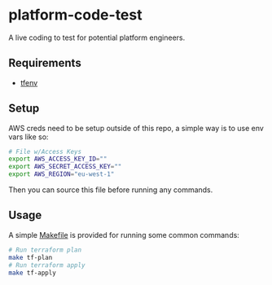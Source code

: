 # platform-code-test

A live coding to test for potential platform engineers.

## Requirements

* [tfenv](https://github.com/tfutils/tfenv)

## Setup

AWS creds need to be setup outside of this repo, a simple way is to use env vars like so:

```BASH
# File w/Access Keys
export AWS_ACCESS_KEY_ID=""
export AWS_SECRET_ACCESS_KEY=""
export AWS_REGION="eu-west-1"
```

Then you can source this file before running any commands.

## Usage

A simple [Makefile](Makefile) is provided for running some common commands:

```BASH
# Run terraform plan
make tf-plan
# Run terraform apply
make tf-apply
```
